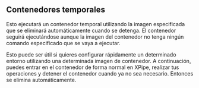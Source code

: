 ## Contenedores temporales

Esto ejecutará un contenedor temporal utilizando la imagen especificada que se eliminará automáticamente cuando se detenga. El contenedor seguirá ejecutándose aunque la imagen del contenedor no tenga ningún comando especificado que se vaya a ejecutar.

Esto puede ser útil si quieres configurar rápidamente un determinado entorno utilizando una determinada imagen de contenedor. A continuación, puedes entrar en el contenedor de forma normal en XPipe, realizar tus operaciones y detener el contenedor cuando ya no sea necesario. Entonces se elimina automáticamente.